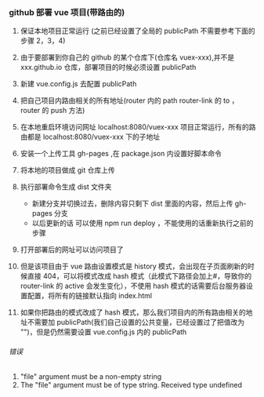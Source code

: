 ### github 部署 vue 项目(带路由的)

1. 保证本地项目正常运行 (之前已经设置了全局的 publicPath 不需要参考下面的步骤 2，3，4)
2. 由于要部署到你自己的 github 的某个仓库下(仓库名 vuex-xxx),并不是 xxx.github.io 仓库，部署项目的时候必须设置 publicPath
3. 新建 vue.config.js 去配置 publicPath
4. 把自己项目内路由相关的所有地址(router 内的 path router-link 的 to ，router 的 push 方法)
5. 在本地重启环境访问网址 localhost:8080/vuex-xxx 项目正常运行，所有的路由都是 localhost:8080/vuex-xxx 下的子地址
6. 安装一个上传工具 gh-pages ,在 package.json 内设置好脚本命令
7. 将本地的项目做成 git 仓库上传
8. 执行部署命令生成 dist 文件夹

   - 新建分支并切换过去，删除内容只剩下 dist 里面的内容，然后上传 gh-pages 分支
   - 以后更新的话 可以使用 npm run deploy ，不能使用的话重新执行之前的步骤

9. 打开部署后的网址可以访问项目了
10. 但是该项目由于 vue 路由设置模式是 history 模式，会出现在子页面刷新的时候直接 404，可以将模式改成 hash 模式（此模式下路径会加上#，导致你的 router-link 的 active 会发生变化），不使用 hash 模式的话需要后台服务器设置配置，将所有的链接默认指向 index.html
11. 如果你把路由的模式改成了 hash 模式，那么我们项目内的所有路由相关的地址不需要加 publicPath(我们自己设置的公共变量，已经设置过了把值改为 "")，但是仍然需要设置 vue.config.js 内的 publicPath

###### 错误

1. "file" argument must be a non-empty string
2. The "file" argument must be of type string. Received type undefined
